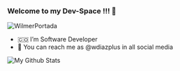 ### Welcome to my Dev-Space !!! 👋

![WilmerPortada](https://user-images.githubusercontent.com/60499569/163696844-3243882f-ed86-4cf6-bfb7-af858ae138b4.png)

-  🇨🇴 I’m Software Developer 
-  🤳 You can reach me as @wdiazplus in all social media



![My Github Stats](https://github-readme-stats.vercel.app/api?username=wdiazplus&show_icons=true&theme=dark)


